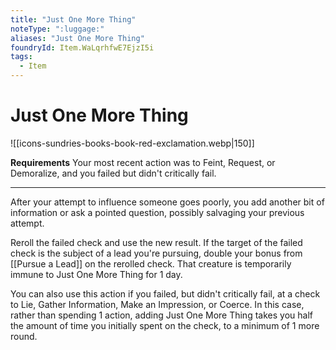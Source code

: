 ```yaml
---
title: "Just One More Thing"
noteType: ":luggage:"
aliases: "Just One More Thing"
foundryId: Item.WaLqrhfwE7EjzI5i
tags:
  - Item
---
```


# Just One More Thing
![[icons-sundries-books-book-red-exclamation.webp|150]]

**Requirements** Your most recent action was to Feint, Request, or Demoralize, and you failed but didn't critically fail.

* * *

After your attempt to influence someone goes poorly, you add another bit of information or ask a pointed question, possibly salvaging your previous attempt.

Reroll the failed check and use the new result. If the target of the failed check is the subject of a lead you're pursuing, double your bonus from [[Pursue a Lead]] on the rerolled check. That creature is temporarily immune to Just One More Thing for 1 day.

You can also use this action if you failed, but didn't critically fail, at a check to Lie, Gather Information, Make an Impression, or Coerce. In this case, rather than spending 1 action, adding Just One More Thing takes you half the amount of time you initially spent on the check, to a minimum of 1 more round.
